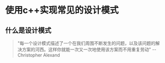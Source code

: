 # 使用c++实现常见的设计模式
## 什么是设计模式
> "每一个设计模式描述了一个在我们周围不断发生的问题，以及该问题的解决方案的河西。这样你就能一次又一次地使用该方案而不用重复劳动" --Christopher Alexand
